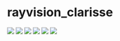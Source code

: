 rayvision_clarisse
===================

[![](https://img.shields.io/badge/pypi%20package-0.4.3-green)](https://pip.renderbus.com/packages/rayvision_api-0.4.3-py2.py3-none-any.whl#md5=16628154a2a3cfcb9cd75fb0057ee5b5)
[![](https://img.shields.io/badge/docs--%E4%B8%AD%E6%96%87%E7%AE%80%E4%BD%93-latest-green)](https://renderbus.readthedocs.io/zh/latest)
[![](https://img.shields.io/badge/docs--English-latest-green)](https://renderbus.readthedocs.io/en/latest)
[![](https://img.shields.io/badge/license-Apache%202-blue)](http://www.apache.org/licenses/LICENSE-2.0.txt)
![](https://img.shields.io/badge/python-2.7.10+%20%7C%203.6%20%7C%203.7-blue)
![](https://img.shields.io/badge/platform-windows%20%7C%20macos%20%7C%20linux-lightgrey)
